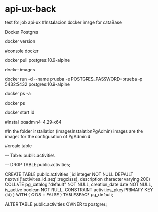 # api-ux-back
test for job api-ux
#Instalacion docker image for dataBase

Docker Postgres

docker version 

#console docker


docker pull postgres:10.9-alpine

docker images

docker run -d --name prueba -e POSTGRES_PASSWORD=prueba -p 5432:5432 postgres:10.9-alpine

docker ps -a

docker ps 

docker start id

#install 
pgadmin4-4.29-x64

#In the folder installation (imagesInstalationPgAdmin) images are the images for the configuration of PgAdmin 4

#create table

-- Table: public.activities

-- DROP TABLE public.activities;

CREATE TABLE public.activities
(
    id integer NOT NULL DEFAULT nextval('activities_id_seq'::regclass),
    description character varying(200) COLLATE pg_catalog."default" NOT NULL,
    creation_date date NOT NULL,
    is_active boolean NOT NULL,
    CONSTRAINT activities_pkey PRIMARY KEY (id)
)
WITH (
    OIDS = FALSE
)
TABLESPACE pg_default;

ALTER TABLE public.activities
    OWNER to postgres;
	
